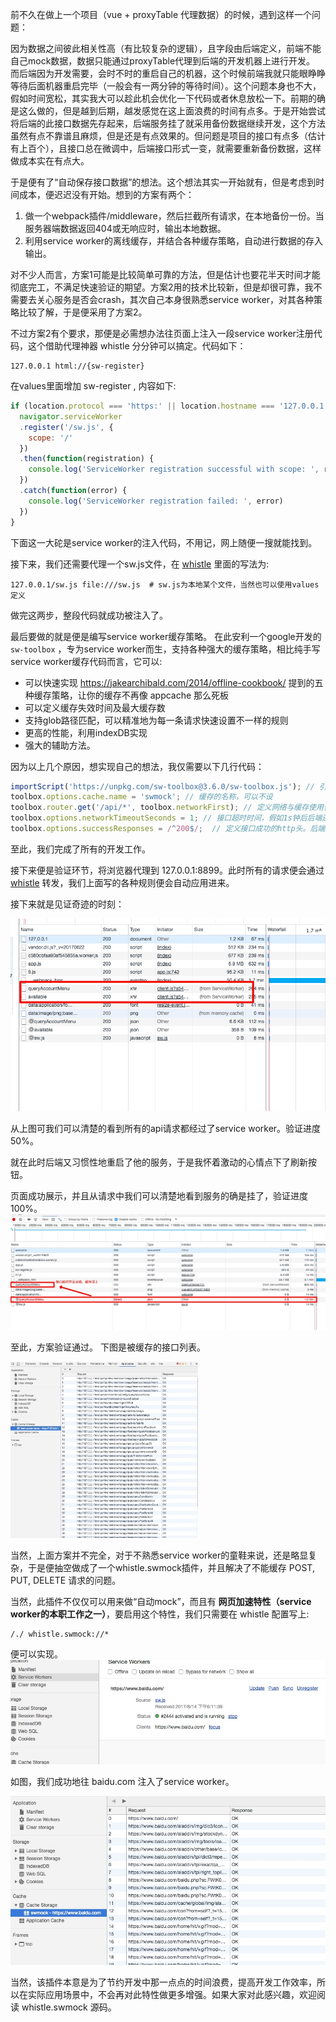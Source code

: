 前不久在做上一个项目（vue + proxyTable 代理数据）的时候，遇到这样一个问题：

因为数据之间彼此相关性高（有比较复杂的逻辑），且字段由后端定义，前端不能自己mock数据，数据只能通过proxyTable代理到后端的开发机器上进行开发。
而后端因为开发需要，会时不时的重启自己的机器，这个时候前端我就只能眼睁睁等待后面机器重启完毕（一般会有一两分钟的等待时间）。这个问题本身也不大，假如时间宽松，其实我大可以趁此机会优化一下代码或者休息放松一下。前期的确是这么做的，但是越到后期，越发感觉在这上面浪费的时间有点多。于是开始尝试将后端的此接口数据先存起来，后端服务挂了就采用备份数据继续开发，这个方法虽然有点不靠谱且麻烦，但是还是有点效果的。但问题是项目的接口有点多（估计有上百个），且接口总在微调中，后端接口形式一变，就需要重新备份数据，这样做成本实在有点大。

于是便有了“自动保存接口数据”的想法。这个想法其实一开始就有，但是考虑到时间成本，便迟迟没有开始。想到的方案有两个：

1. 做一个webpack插件/middleware，然后拦截所有请求，在本地备份一份。当服务器端数据返回404或无响应时，输出本地数据。
2. 利用service worker的离线缓存，并结合各种缓存策略，自动进行数据的存入输出。

对不少人而言，方案1可能是比较简单可靠的方法，但是估计也要花半天时间才能彻底完工，不满足快速验证的期望。方案2用的技术比较新，但是却很可靠，我不需要去关心服务是否会crash，其次自己本身很熟悉service worker，对其各种策略比较了解，于是便采用了方案2。

不过方案2有个要求，那便是必需想办法往页面上注入一段service worker注册代码，这个借助代理神器 whistle 分分钟可以搞定。代码如下：

```
127.0.0.1 html://{sw-register}
```
在values里面增加 sw-register , 内容如下:

```js
if (location.protocol === 'https:' || location.hostname === '127.0.0.1' || location.hostname === 'localhost') {
  navigator.serviceWorker
  .register('/sw.js', {
    scope: '/'
  })
  .then(function(registration) {
    console.log('ServiceWorker registration successful with scope: ', registration.scope);
  })
  .catch(function(error) {
    console.log('ServiceWorker registration failed: ', error)
  })
}
```

下面这一大砣是service worker的注入代码，不用记，网上随便一搜就能找到。


接下来，我们还需要代理一个sw.js文件，在 [whistle](https://github.com/avwo/whistle) 里面的写法为:

```
127.0.0.1/sw.js file:///sw.js  ﻿# sw.js为本地某个文件，当然也可以使用values定义
```
   

做完这两步，整段代码就成功被注入了。

最后要做的就是便是编写service worker缓存策略。
在此安利一个google开发的 `sw-toolbox` ，专为service worker而生，支持各种强大的缓存策略，相比纯手写service worker缓存代码而言，它可以:

* 可以快速实现 https://jakearchibald.com/2014/offline-cookbook/ 提到的五种缓存策略，让你的缓存不再像 appcache 那么死板
* 可以定义缓存失效时间及最大缓存数
* 支持glob路径匹配，可以精准地为每一条请求快速设置不一样的规则
* 更高的性能，利用indexDB实现
* 强大的辅助方法。

因为以上几个原因，想实现自己的想法，我仅需要以下几行代码：

```js
importScript('https://unpkg.com/sw-toolbox@3.6.0/sw-toolbox.js'); // 引入sw-toolbox，importScript是service worker用来引入外部文件专门新增加的API
toolbox.options.cache.name = 'swmock'; // 缓存的名称，可以不设
toolbox.router.get('/api/*', toolbox.networkFirst); // 定义网络与缓存使用优先级，这里针对 /api/ 路径下的所有请求采用了 网络优先策略
toolbox.options.networkTimeoutSeconds = 1; // 接口超时时间，假如1s钟后后端还没吐回正确数据，便降级采用缓存的数据
toolbox.options.successResponses = /^200$/;  // 定义接口成功的http头。后端服务中断一般会返回404之类的statusCode
```

至此，我们完成了所有的开发工作。

接下来便是验证环节，将浏览器代理到 127.0.0.1:8899。此时所有的请求便会通过 [whistle](https://github.com/avwo/whistle) 转发，我们上面写的各种规则便会自动应用进来。

接下来就是见证奇迹的时刻：

![](https://raw.githubusercontent.com/lwdgit/blog/gh-pages/media/15032868081352.png)

从上图可我们可以清楚的看到所有的api请求都经过了service worker。验证进度50%。

就在此时后端又习惯性地重启了他的服务，于是我怀着激动的心情点下了刷新按钮。

页面成功展示，并且从请求中我们可以清楚地看到服务的确是挂了，验证进度100%。
![](https://raw.githubusercontent.com/lwdgit/blog/gh-pages/media/15032881942864.jpg)

至此，方案验证通过。
下图是被缓存的接口列表。

![](https://raw.githubusercontent.com/lwdgit/blog/gh-pages/media/15032870464778.jpg)

  

当然，上面方案并不完全，对于不熟悉service worker的童鞋来说，还是略显复杂，于是便抽空做成了一个whistle.swmock插件，并且解决了不能缓存 POST, PUT, DELETE 请求的问题。


当然，此插件不仅仅可以用来做“自动mock”，而且有 **网页加速特性（service worker的本职工作之一）**，要启用这个特性，我们只需要在 whistle 配置写上:

```
/./ whistle.swmock://*
```

便可以实现。
![](https://raw.githubusercontent.com/lwdgit/blog/gh-pages/media/15033207682521.jpg)


如图，我们成功地往 baidu.com 注入了service worker。

![](https://raw.githubusercontent.com/lwdgit/blog/gh-pages/media/15033207845299.jpg)



当然，该插件本意是为了节约开发中那一点点的时间浪费，提高开发工作效率，所以在实际应用场景中，不会再对此特性做更多增强。如果大家对此感兴趣，欢迎阅读 whistle.swmock 源码。


